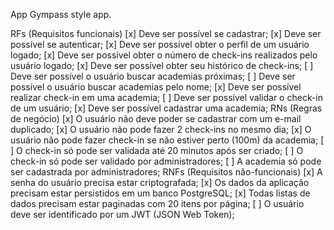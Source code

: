 App
Gympass style app.

RFs (Requisitos funcionais)
[x] Deve ser possível se cadastrar;
[x] Deve ser possível se autenticar;
[x] Deve ser possível obter o perfil de um usuário logado;
[x] Deve ser possível obter o número de check-ins realizados pelo usuário logado;
[x] Deve ser possível obter seu histórico de check-ins;
[ ] Deve ser possível o usuário buscar academias próximas;
[ ] Deve ser possível o usuário buscar academias pelo nome;
[x] Deve ser possível realizar check-in em uma academia;
[ ] Deve ser possível validar o check-in de um usuário;
[x] Deve ser possível cadastrar uma academia;
RNs (Regras de negócio)
[x] O usuário não deve poder se cadastrar com um e-mail duplicado;
[x] O usuário não pode fazer 2 check-ins no mesmo dia;
[x] O usuário não pode fazer check-in se não estiver perto (100m) da academia;
[ ] O check-in só pode ser validada até 20 minutos após ser criado;
[ ] O check-in só pode ser validado por administradores;
[ ] A academia só pode ser cadastrada por administradores;
RNFs (Requisitos não-funcionais)
[x] A senha do usuário precisa estar criptografada;
[x] Os dados da aplicação precisam estar persistidos em um banco PostgreSQL;
[x] Todas listas de dados precisam estar paginadas com 20 itens por página;
[ ] O usuário deve ser identificado por um JWT (JSON Web Token);